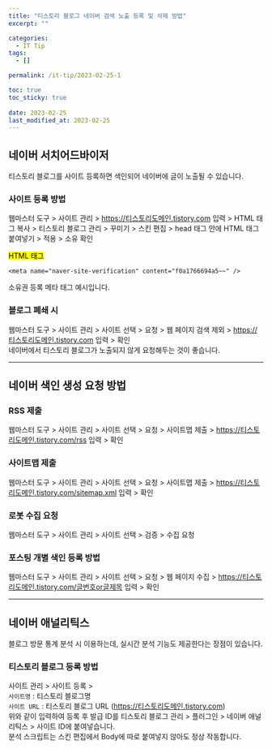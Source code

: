 ```yaml
---
title: "티스토리 블로그 네이버 검색 노출 등록 및 삭제 방법"
excerpt: ""

categories:
  - IT Tip
tags:
  - []

permalink: /it-tip/2023-02-25-1

toc: true
toc_sticky: true
 
date: 2023-02-25
last_modified_at: 2023-02-25
---
```


## 네이버 서치어드바이저

티스토리 블로그를 사이트 등록하면 색인되어 네이버에 글이 노출될 수 있습니다.

### 사이트 등록 방법
웹마스터 도구 > 사이트 관리 > https://티스토리도메인.tistory.com 입력 > HTML 태그 복사 > 티스토리 블로그 관리 > 꾸미기 > 스킨 편집 > head 태그 안에 HTML 태그 붙여넣기 > 적용 > 소유 확인

<mark>HTML 태그</mark>
```
<meta name="naver-site-verification" content="f0a1766694a5~~" />
```
소유권 등록 메타 태그 예시입니다.


### 블로그 폐쇄 시
웹마스터 도구 > 사이트 관리 > 사이트 선택 > 요청 > 웹 페이지 검색 제외 > https://티스토리도메인.tistory.com 입력 > 확인  
네이버에서 티스토리 블로그가 노출되지 않게 요청해두는 것이 좋습니다.

---

## 네이버 색인 생성 요청 방법

### RSS 제출
웹마스터 도구 > 사이트 관리 > 사이트 선택 > 요청 > 사이트맵 제출 > https://티스토리도메인.tistory.com/rss 입력 > 확인

### 사이트맵 제출
웹마스터 도구 > 사이트 관리 > 사이트 선택 > 요청 > 사이트맵 제출 > https://티스토리도메인.tistory.com/sitemap.xml 입력 > 확인

### 로봇 수집 요청
웹마스터 도구 > 사이트 관리 > 사이트 선택 > 검증 > 수집 요청

### 포스팅 개별 색인 등록 방법
웹마스터 도구 > 사이트 관리 > 사이트 선택 > 요청 > 웹 페이지 수집 > https://티스토리도메인.tistory.com/글번호or글제목 입력 > 확인

---

## 네이버 애널리틱스
블로그 방문 통계 분석 시 이용하는데, 실시간 분석 기능도 제공한다는 장점이 있습니다.

### 티스토리 블로그 등록 방법

사이트 관리 > 사이트 등록 >  
`사이트명` : 티스토리 블로그명  
`사이트 URL` : 티스토리 블로그 URL (https://티스토리도메인.tistory.com)  
위와 같이 입력하여 등록 후 발급 ID를 티스토리 블로그 관리 > 플러그인 > 네이버 애널리틱스 > 사이트 ID에 붙여넣습니다.  
분석 스크립트는 스킨 편집에서 Body에 따로 붙여넣지 않아도 정상 작동합니다.